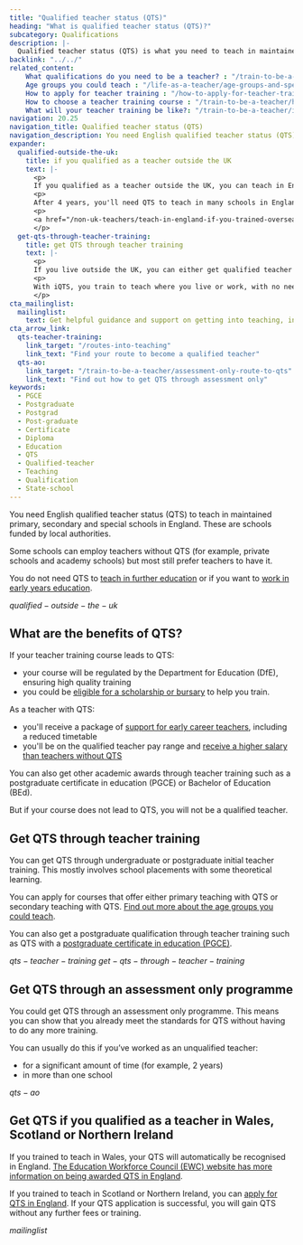 ```yaml
---
title: "Qualified teacher status (QTS)"
heading: "What is qualified teacher status (QTS)?"
subcategory: Qualifications
description: |-
  Qualified teacher status (QTS) is what you need to teach in maintained primary, secondary and special schools in England. Find out how to get QTS.
backlink: "../../"
related_content:
    What qualifications do you need to be a teacher? : "/train-to-be-a-teacher/qualifications-you-need-to-teach"
    Age groups you could teach : "/life-as-a-teacher/age-groups-and-specialisms/age-groups-you-could-teach"
    How to apply for teacher training : "/how-to-apply-for-teacher-training"
    How to choose a teacher training course : "/train-to-be-a-teacher/how-to-choose-your-teacher-training-course"
    What will your teacher training be like?: "/train-to-be-a-teacher/initial-teacher-training"
navigation: 20.25
navigation_title: Qualified teacher status (QTS)
navigation_description: You need English qualified teacher status (QTS) to teach in maintained schools in England. Find out how to get QTS through teacher training.
expander:
  qualified-outside-the-uk:
    title: if you qualified as a teacher outside the UK
    text: |-
      <p>
      If you qualified as a teacher outside the UK, you can teach in England for up to 4 years without QTS. However, having QTS may improve your chances of getting a teaching job in England.</p>
      <p>
      After 4 years, you'll need QTS to teach in many schools in England.</p>
      <p>
      <a href="/non-uk-teachers/teach-in-england-if-you-trained-overseas">Find out how to teach in England if you trained outside the UK</a>.
      </p>    
  get-qts-through-teacher-training:
    title: get QTS through teacher training
    text: |-
      <p>
      If you live outside the UK, you can either get qualified teacher status (QTS) or <a href="/non-uk-teachers/international-qualified-teacher-status">international qualified teacher status (iQTS)</a>.</p>
      <p>
      With iQTS, you train to teach where you live or work, with no need to visit the UK. If you get iQTS, you automatically get QTS.
      </p>
cta_mailinglist:
  mailinglist:
    text: Get helpful guidance and support on getting into teaching, including how to get the qualifications you need.
cta_arrow_link:
  qts-teacher-training:
    link_target: "/routes-into-teaching"
    link_text: "Find your route to become a qualified teacher"
  qts-ao:
    link_target: "/train-to-be-a-teacher/assessment-only-route-to-qts"
    link_text: "Find out how to get QTS through assessment only"
keywords:
  - PGCE
  - Postgraduate
  - Postgrad
  - Post-graduate
  - Certificate
  - Diploma
  - Education
  - QTS
  - Qualified-teacher
  - Teaching
  - Qualification
  - State-school
---
```


You need English qualified teacher status (QTS) to teach in maintained primary, secondary and special schools in England. These are schools funded by local authorities.

Some schools can employ teachers without QTS (for example, private schools and academy schools) but most still prefer teachers to have it.

You do not need QTS to [teach in further education](/life-as-a-teacher/age-groups-and-specialisms/further-education-teachers) or if you want to [work in early years education](/life-as-a-teacher/age-groups-and-specialisms/early-years-teachers).

$qualified-outside-the-uk$

## What are the benefits of QTS? 

If your teacher training course leads to QTS: 

* your course will be regulated by the Department for Education (DfE), ensuring high quality training 
* you could be [eligible for a scholarship or bursary](/funding-and-support/scholarships-and-bursaries) to help you train.

As a teacher with QTS: 

* you'll receive a package of [support for early career teachers](/life-as-a-teacher/teaching-as-a-career/early-career-teachers), including a reduced timetable 
* you'll be on the qualified teacher pay range and [receive a higher salary than teachers without QTS](/life-as-a-teacher/pay-and-benefits/teacher-pay)

You can also get other academic awards through teacher training such as a postgraduate certificate in education (PGCE) or Bachelor of Education (BEd).

But if your course does not lead to QTS, you will not be a qualified teacher.

## Get QTS through teacher training

You can get QTS through undergraduate or postgraduate initial teacher training. This mostly involves school placements with some theoretical learning.

You can apply for courses that offer either primary teaching with QTS or secondary teaching with QTS. [Find out more about the age groups you could teach](/life-as-a-teacher/age-groups-and-specialisms/age-groups-you-could-teach).

You can also get a postgraduate qualification through teacher training such as QTS with a [postgraduate certificate in education (PGCE)](/train-to-be-a-teacher/what-is-a-pgce).

$qts-teacher-training$
$get-qts-through-teacher-training$

## Get QTS through an assessment only programme

You could get QTS through an assessment only programme. This means you can show that you already meet the standards for QTS without having to do any more training.

You can usually do this if you’ve worked as an unqualified teacher:

* for a significant amount of time (for example, 2 years)
* in more than one school

$qts-ao$

## Get QTS if you qualified as a teacher in Wales, Scotland or Northern Ireland

If you trained to teach in Wales, your QTS will automatically be recognised in England. [The Education Workforce Council (EWC) website has more information on being awarded QTS in England](https://www.ewc.wales/site/index.php/en/).

If you trained to teach in Scotland or Northern Ireland, you can [apply for QTS in England](https://apply-for-qts-in-england.education.gov.uk/eligibility/start). If your QTS application is successful, you will gain QTS without any further fees or training.

$mailinglist$
